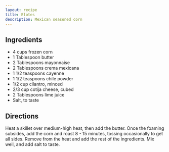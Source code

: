 ```yaml
---
layout: recipe
title: Elotes
description: Mexican seasoned corn
---
```


## Ingredients

* 4 cups frozen corn
* 1 Tablespoon butter
* 2 Tablespoons mayonnaise
* 2 Tablespoons crema mexicana
* 1 1/2 teaspoons cayenne
* 1 1/2 teaspoons chile powder
* 1/2 cup cilantro, minced
* 2/3 cup cotija cheese, cubed
* 2 Tablespoons lime juice
* Salt, to taste

## Directions

Heat a skillet over medium-high heat, then add the butter. Once the foaming subsides, add the corn and roast 8 - 15 minutes, tossing occasionally to get all sides. Remove from the heat and add the rest of the ingredients. Mix well, and add salt to taste.
